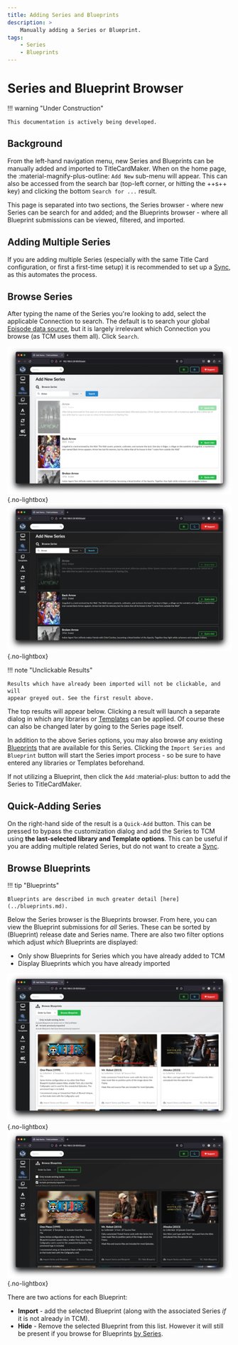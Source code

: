 ```yaml
---
title: Adding Series and Blueprints
description: >
    Manually adding a Series or Blueprint.
tags:
    - Series
    - Blueprints
---
```


# Series and Blueprint Browser

!!! warning "Under Construction"

    This documentation is actively being developed.

## Background
From the left-hand navigation menu, new Series and Blueprints can be manually
added and imported to TitleCardMaker. When on the home page, the
:material-magnify-plus-outline: `Add New` sub-menu will appear. This can also
be accessed from the search bar (top-left corner, or hitting the ++s++ key) and
clicking the bottom `Search for ...` result.

This page is separated into two sections, the Series browser - where new Series
can be search for and added; and the Blueprints browser - where all Blueprint
submissions can be viewed, filtered, and imported.

## Adding Multiple Series

If you are adding multiple Series (especially with the same Title Card
configuration, or first a first-time setup) it is recommended to set up a
[Sync](./syncs.md), as this automates the process.

## Browse Series

After typing the name of the Series you're looking to add, select the applicable
Connection to search. The default is to search your global
[Episode data source](./settings.md#episode-data-source), but it is largely
irrelevant which Connection you browse (as TCM uses them all). Click `Search`.

![Browsing Series](../assets/add_series_light.webp#only-light){.no-lightbox}
![Browsing Series](../assets/add_series_dark.webp#only-dark){.no-lightbox}

!!! note "Unclickable Results"

    Results which have already been imported will not be clickable, and will
    appear greyed out. See the first result above.

The top results will appear below. Clicking a result will launch a separate
dialog in which any libraries or [Templates](./templates.md) can be applied. Of
course these can also be changed later by going to the Series page itself.

In addition to the above Series options, you may also browse any existing
[Blueprints](../blueprints.md) that are available for this Series. Clicking the
`Import Series and Blueprint` button will start the Series import process - so
be sure to have entered any libraries or Templates beforehand.

If not utilizing a Blueprint, then click the `Add` :material-plus: button to add
the Series to TitleCardMaker.

## Quick-Adding Series

On the right-hand side of the result is a `Quick-Add` button. This can be
pressed to bypass the customization dialog and add the Series to TCM using
__the last-selected library and Template options__. This can be useful if you
are adding multiple related Series, but do not want to create a
[Sync](./syncs.md).

## Browse Blueprints

!!! tip "Blueprints"
    
    Blueprints are described in much greater detail [here](../blueprints.md).

Below the Series browser is the Blueprints browser. From here, you can view the
Blueprint submissions for _all_ Series. These can be sorted by (Blueprint)
release date and Series name.  There are also two filter options which adjust
_which_ Blueprints are displayed:

- Only show Blueprints for Series which you have already added to TCM
- Display Blueprints which you have already imported

![](../assets/blueprint_all_light.webp#only-light){.no-lightbox}
![](../assets/blueprint_all_dark.webp#only-dark){.no-lightbox}

There are two actions for each Blueprint:

- __Import__ - add the selected Blueprint (along with the associated Series
_if_ it is not already in TCM).
- __Hide__ - Remove the selected Blueprint from this list. However it will still
be present if you browse for Blueprints [by Series](../blueprints.md#by-series).
